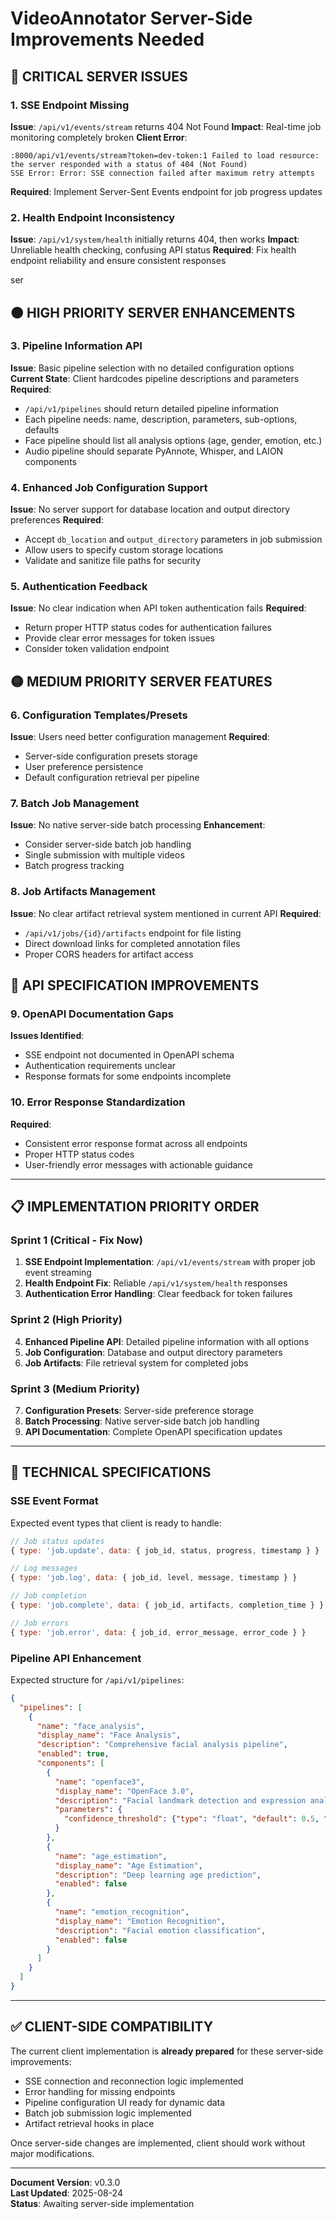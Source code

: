 # VideoAnnotator Server-Side Improvements Needed

## 🔴 **CRITICAL SERVER ISSUES**

### **1. SSE Endpoint Missing**
**Issue**: `/api/v1/events/stream` returns 404 Not Found
**Impact**: Real-time job monitoring completely broken
**Client Error**: 
```
:8000/api/v1/events/stream?token=dev-token:1 Failed to load resource: the server responded with a status of 404 (Not Found)
SSE Error: Error: SSE connection failed after maximum retry attempts
```
**Required**: Implement Server-Sent Events endpoint for job progress updates

### **2. Health Endpoint Inconsistency** 
**Issue**: `/api/v1/system/health` initially returns 404, then works
**Impact**: Unreliable health checking, confusing API status
**Required**: Fix health endpoint reliability and ensure consistent responses

ser
## 🟠 **HIGH PRIORITY SERVER ENHANCEMENTS**
 
### **3. Pipeline Information API**
**Issue**: Basic pipeline selection with no detailed configuration options
**Current State**: Client hardcodes pipeline descriptions and parameters
**Required**: 
- `/api/v1/pipelines` should return detailed pipeline information
- Each pipeline needs: name, description, parameters, sub-options, defaults
- Face pipeline should list all analysis options (age, gender, emotion, etc.)
- Audio pipeline should separate PyAnnote, Whisper, and LAION components

### **4. Enhanced Job Configuration Support**
**Issue**: No server support for database location and output directory preferences
**Required**:
- Accept `db_location` and `output_directory` parameters in job submission
- Allow users to specify custom storage locations
- Validate and sanitize file paths for security

### **5. Authentication Feedback**
**Issue**: No clear indication when API token authentication fails
**Required**:
- Return proper HTTP status codes for authentication failures
- Provide clear error messages for token issues
- Consider token validation endpoint

## 🟡 **MEDIUM PRIORITY SERVER FEATURES**

### **6. Configuration Templates/Presets**
**Issue**: Users need better configuration management
**Required**:
- Server-side configuration presets storage
- User preference persistence
- Default configuration retrieval per pipeline

### **7. Batch Job Management**
**Issue**: No native server-side batch processing
**Enhancement**: 
- Consider server-side batch job handling
- Single submission with multiple videos
- Batch progress tracking

### **8. Job Artifacts Management**
**Issue**: No clear artifact retrieval system mentioned in current API
**Required**:
- `/api/v1/jobs/{id}/artifacts` endpoint for file listing
- Direct download links for completed annotation files
- Proper CORS headers for artifact access

## 🔵 **API SPECIFICATION IMPROVEMENTS**

### **9. OpenAPI Documentation Gaps**
**Issues Identified**:
- SSE endpoint not documented in OpenAPI schema
- Authentication requirements unclear
- Response formats for some endpoints incomplete

### **10. Error Response Standardization**
**Required**:
- Consistent error response format across all endpoints
- Proper HTTP status codes
- User-friendly error messages with actionable guidance

---

## 📋 **IMPLEMENTATION PRIORITY ORDER**

### **Sprint 1 (Critical - Fix Now)**
1. **SSE Endpoint Implementation**: `/api/v1/events/stream` with proper job event streaming
2. **Health Endpoint Fix**: Reliable `/api/v1/system/health` responses
3. **Authentication Error Handling**: Clear feedback for token failures

### **Sprint 2 (High Priority)**
4. **Enhanced Pipeline API**: Detailed pipeline information with all options
5. **Job Configuration**: Database and output directory parameters
6. **Job Artifacts**: File retrieval system for completed jobs

### **Sprint 3 (Medium Priority)**
7. **Configuration Presets**: Server-side preference storage
8. **Batch Processing**: Native server-side batch job handling
9. **API Documentation**: Complete OpenAPI specification updates

---

## 🔧 **TECHNICAL SPECIFICATIONS**

### **SSE Event Format**
Expected event types that client is ready to handle:
```javascript
// Job status updates
{ type: 'job.update', data: { job_id, status, progress, timestamp } }

// Log messages
{ type: 'job.log', data: { job_id, level, message, timestamp } }

// Job completion
{ type: 'job.complete', data: { job_id, artifacts, completion_time } }

// Job errors
{ type: 'job.error', data: { job_id, error_message, error_code } }
```

### **Pipeline API Enhancement**
Expected structure for `/api/v1/pipelines`:
```json
{
  "pipelines": [
    {
      "name": "face_analysis",
      "display_name": "Face Analysis",
      "description": "Comprehensive facial analysis pipeline",
      "enabled": true,
      "components": [
        {
          "name": "openface3",
          "display_name": "OpenFace 3.0",
          "description": "Facial landmark detection and expression analysis",
          "parameters": {
            "confidence_threshold": {"type": "float", "default": 0.5, "min": 0.0, "max": 1.0}
          }
        },
        {
          "name": "age_estimation",
          "display_name": "Age Estimation",
          "description": "Deep learning age prediction",
          "enabled": false
        },
        {
          "name": "emotion_recognition", 
          "display_name": "Emotion Recognition",
          "description": "Facial emotion classification",
          "enabled": false
        }
      ]
    }
  ]
}
```

---

## ✅ **CLIENT-SIDE COMPATIBILITY**

The current client implementation is **already prepared** for these server-side improvements:
- SSE connection and reconnection logic implemented
- Error handling for missing endpoints
- Pipeline configuration UI ready for dynamic data
- Batch job submission logic implemented
- Artifact retrieval hooks in place

Once server-side changes are implemented, client should work without major modifications.

---

**Document Version**: v0.3.0  
**Last Updated**: 2025-08-24  
**Status**: Awaiting server-side implementation